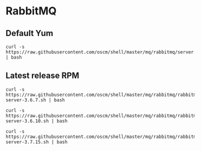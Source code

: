 # RabbitMQ

## Default Yum

	curl -s https://raw.githubusercontent.com/oscm/shell/master/mq/rabbitmq/server.sh | bash

## Latest release RPM

	curl -s https://raw.githubusercontent.com/oscm/shell/master/mq/rabbitmq/rabbitmq-server-3.6.7.sh | bash

	curl -s https://raw.githubusercontent.com/oscm/shell/master/mq/rabbitmq/rabbitmq-server-3.6.10.sh | bash
	
	curl -s https://raw.githubusercontent.com/oscm/shell/master/mq/rabbitmq/rabbitmq-server-3.7.15.sh | bash    
